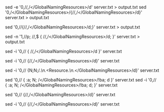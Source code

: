 sed -e '0,/<GlobalNamingResources>/,/<\/GlobalNamingResources>/d' server.txt > output.txt
sed '0,/<\/GlobalNamingResources>/{/<GlobalNamingResources>/,/<\/GlobalNamingResources>/d}' server.txt > output.txt



sed '0,/<GlobalNamingResources>/{/<GlobalNamingResources>/,/<\/GlobalNamingResources>/d;}' server.txt > output.txt



sed -n '1,/<GlobalNamingResources>/p; /<GlobalNamingResources>/,$ { /<GlobalNamingResources>/,/<\/GlobalNamingResources>/d; }' server.txt > output.txt

sed -i '0,/<GlobalNamingResources>/ { /<GlobalNamingResources>/,/<\/GlobalNamingResources>/d }' server.txt



sed -i '0,/<GlobalNamingResources>/ {/<GlobalNamingResources>/,/<\/GlobalNamingResources>/d}' server.txt

sed -i '0,/<GlobalNamingResources>/ {N;N;/<GlobalNamingResources>.*\n.*<Resource.*\n.*<\/GlobalNamingResources>/d}' server.txt



sed '0,/<GlobalNamingResources>/ { :a; N; /<\/GlobalNamingResources>/!ba; d }' server.txt
sed -i '0,/<GlobalNamingResources>/ { :a; N; /<\/GlobalNamingResources>/!ba; d; }' server.txt

sed '0,/<GlobalNamingResources>/ {/<GlobalNamingResources>/,/<\/GlobalNamingResources>/d}' server.txt

sed -i '0,/<GlobalNamingResources>/ {/<GlobalNamingResources>/,/<\/GlobalNamingResources>/d}' server.txt

